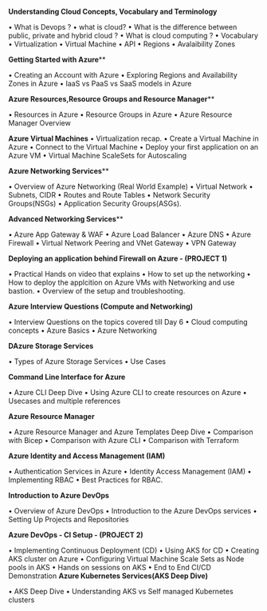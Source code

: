 **Understanding Cloud Concepts, Vocabulary and Terminology**

•	What is Devops ? 
•	what is cloud?
•	What is the difference between public, private and hybrid cloud ?
•	What is cloud computing ?
•	Vocabulary
•	Virtualization
•	Virtual Machine
•	API
•	Regions
•	Avalaibility Zones


**Getting Started with Azure****

•	Creating an Account with Azure
•	Exploring Regions and Availability Zones in Azure
•	IaaS vs PaaS vs SaaS models in Azure

**Azure Resources,Resource Groups and Resource Manager****

•	Resources in Azure
•	Resource Groups in Azure
•	Azure Resource Manager Overview

**Azure Virtual Machines**
•	Virtualization recap.
•	Create a Virtual Machine in Azure
•	Connect to the Virtual Machine
•	Deploy your first application on an Azure VM
•	Virtual Machine ScaleSets for Autoscaling

**Azure Networking Services****

•	Overview of Azure Networking (Real World Example)
•	Virtual Network
•	Subnets, CIDR
•	Routes and Route Tables
•	Network Security Groups(NSGs)
•	Application Security Groups(ASGs).

**Advanced Networking Services****

•	Azure App Gateway & WAF
•	Azure Load Balancer
•	Azure DNS
•	Azure Firewall
•	Virtual Network Peering and VNet Gateway
•	VPN Gateway

**Deploying an application behind Firewall on Azure - (PROJECT 1)**

•	Practical Hands on video that explains
•	How to set up the networking
•	How to deploy the applcition on Azure VMs with Networking and use bastion.
•	Overview of the setup and troubleshooting.

**Azure Interview Questions (Compute and Networking)**

•	Interview Questions on the topics covered till Day 6
•	Cloud computing concepts
•	Azure Basics
•	Azure Networking

**DAzure Storage Services**

•	Types of Azure Storage Services
•	Use Cases

**Command Line Interface for Azure**

•	Azure CLI Deep Dive
•	Using Azure CLI to create resources on Azure
•	Usecases and multiple references

**Azure Resource Manager**

•	Azure Resource Manager and Azure Templates Deep Dive
•	Comparison with Bicep
•	Comparison with Azure CLI
•	Comparison with Terraform

**Azure Identity and Access Management (IAM)**

•	Authentication Services in Azure
•	Identity Access Management (IAM)
•	Implementing RBAC
•	Best Practices for RBAC.

**Introduction to Azure DevOps**

•	Overview of Azure DevOps
•	Introduction to the Azure DevOps services
•	Setting Up Projects and Repositories

**Azure DevOps - CI Setup - (PROJECT 2)**

•	Implementing Continuous Deployment (CD)
•	Using AKS for CD
•	Creating AKS cluster on Azure
•	Configuring Virtual Machine Scale Sets as Node pools in AKS
•	Hands on sessions on AKS
•	End to End CI/CD Demonstration
**Azure Kubernetes Services(AKS Deep Dive)**

•	AKS Deep Dive
•	Understanding AKS vs Self managed Kubernetes clusters


